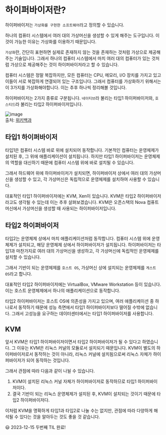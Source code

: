 # 하이퍼바이저란?

하이퍼바이저는 `가상화를 구현한 소프트웨어`라고 정의할 수 있습니다.

하나의 컴퓨터 시스템에서 여러 대의 가상머신을 생성할 수 있게 해주는 도구입니다. 이것이 가능한 이유는 가상화를 이용하기 때문입니다. 

`가상화`란, 간단히 표현하면 실제로 존재하지 않는 것을 존재하는 것처럼 가상으로 제공해주는 기술입니다. 그래서 하나의 컴퓨터 시스템에서 마치 여러 대의 컴퓨터가 있는 것처럼 가상으로 제공해주는 것이 하이퍼바이저라고 할 수 있습니다.

컴퓨터 시스템은 정말 복잡하지만, 모든 컴퓨터는 CPU, 메모리, I/O 장치를 가지고 있고 이들이 서로 복잡하게 연결되어 있는 구조입니다. 그래서 컴퓨터를 가상화하기 위해서는 이 3가지를 가상화해야합니다. 이는 추후 하나씩 정리해볼 것입니다.

하이퍼바이저는 2가지 종류로 구분됩니다. `네이티브`라 불리는 타입1 하이퍼바이저와, `호스티드`라 불리는 타입2 하이퍼바이저입니다.

![image](https://github.com/Ohjiwoo-lab/TIL/assets/74577768/9b2ce0b5-7a74-42d0-a187-ffdfd9991626)   
출처: [위키백과](https://ko.wikipedia.org/wiki/%ED%95%98%EC%9D%B4%ED%8D%BC%EB%B0%94%EC%9D%B4%EC%A0%80)

## 타입1 하이퍼바이저

타입1은 컴퓨터 시스템 바로 위에 설치되어 동작합니다. 기본적인 컴퓨터는 운영체제가 설치된 후, 그 위에 애플리케이션이 설치됩니다. 하지만 타입1 하이퍼바이저는 운영체제의 역할을 대신하기 때문에 컴퓨터 시스템 위에 바로 설치될 수 있습니다.

그래서 하드웨어 위에 하이퍼바이저가 설치되면, 하이퍼바이저 상에서 여러 대의 가상머신을 생성할 수 있고, 각 가상머신은 독립적으로 운영체제를 설치하여 사용할 수 있습니다.

대표적인 타입1 하이퍼바이저에는 KVM, Xen이 있습니다. KVM은 타입2 하이퍼바이저라고도 생각될 수 있는데 이는 추후 살펴보겠습니다. KVM은 오픈스택의 Nova 컴퓨트 머신에서 가상머신을 생성할 때 사용되는 하이퍼바이저입니다.

## 타입2 하이퍼바이저

타입2는 운영체제 상에서 마치 애플리케이션처럼 동작합니다. 컴퓨터 시스템 위에 운영체제가 설치되고, 해당 운영체제 상에서 하이퍼바이저가 설치됩니다. 하이퍼바이저는 타입1과 마찬가지로 여러 대의 가상머신을 생성하고, 각 가상머신에 독립적인 운영체제를 설치할 수 있습니다.

그래서 기반이 되는 운영체제를 `호스트 OS`, 가상머신 상에 설치되는 운영체제를 `게스트 OS`라고 합니다.

대표적인 타입2 하이퍼바이저에는 VirtualBox, VMware Workstation 등이 있습니다. 이는 호스트 운영체제에서 하나의 애플리케이션으로 동작합니다.

타입2 하이퍼바이저는 호스트 OS에 의존성을 가지고 있으며, 여러 애플리케이션 중 하나로서 동작하기 때문에 성능 측면에서 타입1 하이퍼바이저보다 떨어질 수밖에 없습니다. 그래서 고성능을 요구하는 데이터센터에서는 타입1 하이퍼바이저를 사용합니다.

## KVM

앞서 KVM은 타입1 하이퍼바이저이면서 타입2 하이퍼바이저가 될 수 있다고 하였습니다. 그 이유는 KVM은 리눅스 커널의 모듈로서 설치되기 때문입니다. KVM이 별도의 하이퍼바이저로서 동작하는 것이 아니라, 리눅스 커널에 설치됨으로써 리눅스 자체가 하이퍼바이저가 되어 동작하는 것입니다.

그래서 관점에 따라 다음과 같이 나뉠 수 있습니다.
1. KVM이 설치된 리눅스 커널 자체가 하이퍼바이저로 동작하므로 타입1 하이퍼바이저이다.
2. 결국 기반이 되는 리눅스 운영체제가 설치된 후, KVM이 설치되는 것이기 때문에 타입2 하이퍼바이저다.

이처럼 KVM을 명확하게 타입1과 타입2로 나눌 수는 없지만, 관점에 따라 다양하게 해석될 수 있다는 것을 알아두는 것도 좋을 것 같습니다.

😃 2023-12-15 두번째 TIL 완료!
